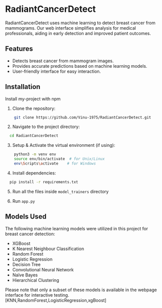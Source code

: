 # RadiantCancerDetect
RadiantCancerDetect uses machine learning to detect breast cancer from mammograms. Our web interface simplifies analysis for medical professionals, aiding in early detection and improved patient outcomes.

## Features
- Detects breast cancer from mammogram images.
- Provides accurate predictions based on machine learning models.
- User-friendly interface for easy interaction.

## Installation

Install my-project with npm

1. Clone the repository:
```bash
    git clone https://github.com/Vinu-1975/RadiantCancerDetect.git
```
2. Navigate to the project directory:
```bash
  cd RadiantCancerDetect
```
3. Setup & Activate the virtual environment (if using):
```bash
    python3 -m venv env
    source env/bin/activate  # for Unix/Linux
    env\Scripts\activate    # for Windows
```
4. Install dependencies:
```bash
  pip install -r requirements.txt
```
5. Run all the files inside `model_trainers` directory

6. Run `app.py`

## Models Used
The following machine learning models were utilized in this project for breast cancer detection:

- XGBoost
- K Nearest Neighbour Classification
- Random Forest
- Logistic Regression
- Decision Tree
- Convolutional Neural Network
- Naïve Bayes
- Hierarchical Clustering

Please note that only a subset of these models is available in the webpage interface for interactive testing. [KNN,RandomForest,LogisticRegression,xgBoost]

